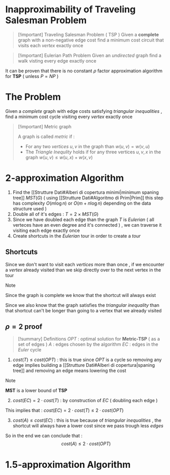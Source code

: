 # Inapproximability of Traveling Salesman Problem

>[!important] Traveling Salesman Problem ( TSP )
>Given a **complete** graph with a non-negative edge cost find a minimum cost circuit that visits each *vertex* exactly once
>

>[!important] Eulerian Path Problem
>Given an *undirected* graph find a walk visting every edge exactly once

It can be proven that there is no constant $\rho$ factor approximation algorithm for **TSP** ( unless $P=NP$ )

# The Problem 

Given a *complete* graph with edge costs satisfying *triangular inequalities* , find a minimum cost cycle visiting every *vertex* exactly once

>[!important] Metric graph
>
>A graph is called *metric* if :
>+ For any two *vertices* $u,v$ in the graph than $w(u,v)=w(v,u)$ 
>+ The *Triangle Inequlity* holds if for any three vertices $u,v,x$ in the graph $w(u,v) \leq w(u,x)+w(x,v)$

# $2$-approximation Algorithm

1. Find the [[Strutture Dati#Alberi di copertura minimi|minimum spaning tree]] $MST(G)$ ( using [[Strutture Dati#Algoritmo di Prim|Prim]] this step has complexity $O(m \log n)$ or $O(m + n \log n)$ depending on the data structure used )
2. Double all of it's edges : $T=2\times MST(G)$
3. Since we have doubled each edge than the graph $T$ is *Eulerian* ( all verteces have an even degree and it's connected ) , we can traverse it visiting each edge exactly once 
4. Create shortcuts in the *Eulerian* tour in order to create a *tour* 

## Shortcuts

Since we don't want to visit each *vertices* more than once , if we encounter a *vertex* already visited than we skip directly over to the next vertex in the tour 

>[!note] 
>Since the graph is complete we know that the shortcut will always exist 
>
>Since we also know that the graph satisfies the *triangular inequality* than that shortcut can't be longer than going to a vertex that we already visited

## $\rho = 2$ proof 

>[!summary] Definitions
>$OPT$ : optimal solution for **Metric-TSP** ( as a set of edges )
>$A$ : edges chosen by the algorithm
>$EC$ : edges in the *Euler* cycle

1. $cost(T)\leq cost(OPT)$ : this is true since *OPT* is a cycle so removing any edge implies building a [[Strutture Dati#Alberi di copertura|spaning tree]] and removing an edge means lowering the cost 

>[!note] 
>**MST** is a lower bound of **TSP**

2. $cost(EC)=2\cdot cost(T)$ : by construction of *EC* ( doubling each edge ) 

This implies that : $cost(EC)= 2 \cdot cost(T) \leq 2 \cdot cost(OPT)$

3. $cost(A) \leq cost(EC)$ : this is true because of *triangular inequalities* , the shortcut will always have a lower cost since we pass trough less *edges*

So in the end we can conclude that : 
$$cost(A) \leq 2 \cdot cost(OPT)$$
# $1.5$-approximation Algorithm


